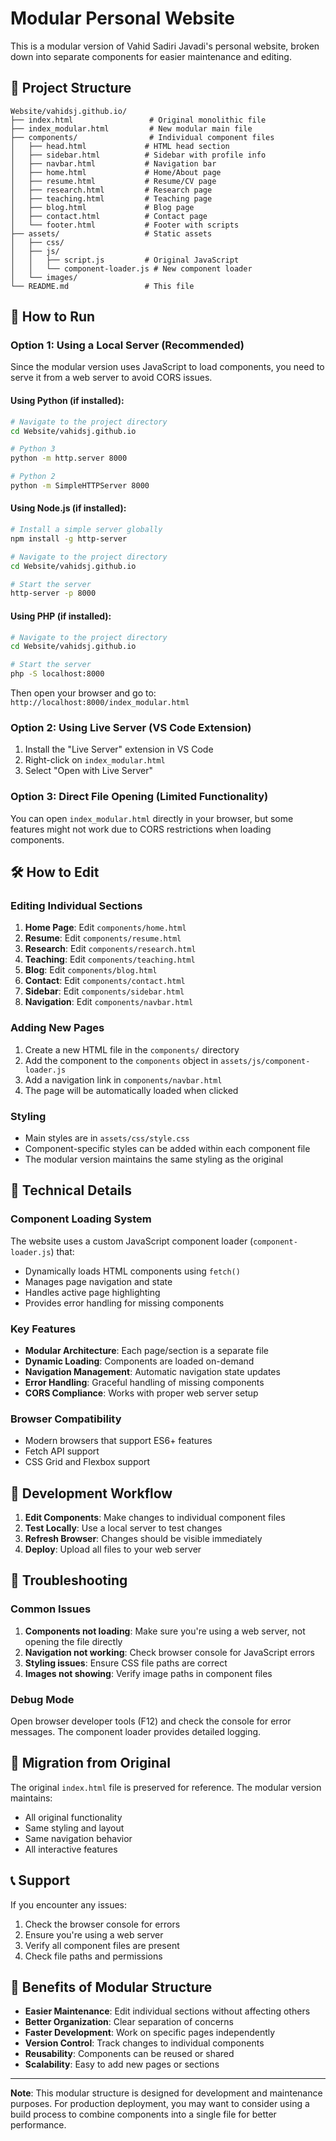# Modular Personal Website

This is a modular version of Vahid Sadiri Javadi's personal website, broken down into separate components for easier maintenance and editing.

## 📁 Project Structure

```
Website/vahidsj.github.io/
├── index.html                 # Original monolithic file
├── index_modular.html         # New modular main file
├── components/                # Individual component files
│   ├── head.html             # HTML head section
│   ├── sidebar.html          # Sidebar with profile info
│   ├── navbar.html           # Navigation bar
│   ├── home.html             # Home/About page
│   ├── resume.html           # Resume/CV page
│   ├── research.html         # Research page
│   ├── teaching.html         # Teaching page
│   ├── blog.html             # Blog page
│   ├── contact.html          # Contact page
│   └── footer.html           # Footer with scripts
├── assets/                   # Static assets
│   ├── css/
│   ├── js/
│   │   ├── script.js         # Original JavaScript
│   │   └── component-loader.js # New component loader
│   └── images/
└── README.md                 # This file
```

## 🚀 How to Run

### Option 1: Using a Local Server (Recommended)

Since the modular version uses JavaScript to load components, you need to serve it from a web server to avoid CORS issues.

#### Using Python (if installed):
```bash
# Navigate to the project directory
cd Website/vahidsj.github.io

# Python 3
python -m http.server 8000

# Python 2
python -m SimpleHTTPServer 8000
```

#### Using Node.js (if installed):
```bash
# Install a simple server globally
npm install -g http-server

# Navigate to the project directory
cd Website/vahidsj.github.io

# Start the server
http-server -p 8000
```

#### Using PHP (if installed):
```bash
# Navigate to the project directory
cd Website/vahidsj.github.io

# Start the server
php -S localhost:8000
```

Then open your browser and go to: `http://localhost:8000/index_modular.html`

### Option 2: Using Live Server (VS Code Extension)

1. Install the "Live Server" extension in VS Code
2. Right-click on `index_modular.html`
3. Select "Open with Live Server"

### Option 3: Direct File Opening (Limited Functionality)

You can open `index_modular.html` directly in your browser, but some features might not work due to CORS restrictions when loading components.

## 🛠️ How to Edit

### Editing Individual Sections

1. **Home Page**: Edit `components/home.html`
2. **Resume**: Edit `components/resume.html`
3. **Research**: Edit `components/research.html`
4. **Teaching**: Edit `components/teaching.html`
5. **Blog**: Edit `components/blog.html`
6. **Contact**: Edit `components/contact.html`
7. **Sidebar**: Edit `components/sidebar.html`
8. **Navigation**: Edit `components/navbar.html`

### Adding New Pages

1. Create a new HTML file in the `components/` directory
2. Add the component to the `components` object in `assets/js/component-loader.js`
3. Add a navigation link in `components/navbar.html`
4. The page will be automatically loaded when clicked

### Styling

- Main styles are in `assets/css/style.css`
- Component-specific styles can be added within each component file
- The modular version maintains the same styling as the original

## 🔧 Technical Details

### Component Loading System

The website uses a custom JavaScript component loader (`component-loader.js`) that:

- Dynamically loads HTML components using `fetch()`
- Manages page navigation and state
- Handles active page highlighting
- Provides error handling for missing components

### Key Features

- **Modular Architecture**: Each page/section is a separate file
- **Dynamic Loading**: Components are loaded on-demand
- **Navigation Management**: Automatic navigation state updates
- **Error Handling**: Graceful handling of missing components
- **CORS Compliance**: Works with proper web server setup

### Browser Compatibility

- Modern browsers that support ES6+ features
- Fetch API support
- CSS Grid and Flexbox support

## 📝 Development Workflow

1. **Edit Components**: Make changes to individual component files
2. **Test Locally**: Use a local server to test changes
3. **Refresh Browser**: Changes should be visible immediately
4. **Deploy**: Upload all files to your web server

## 🐛 Troubleshooting

### Common Issues

1. **Components not loading**: Make sure you're using a web server, not opening the file directly
2. **Navigation not working**: Check browser console for JavaScript errors
3. **Styling issues**: Ensure CSS file paths are correct
4. **Images not showing**: Verify image paths in component files

### Debug Mode

Open browser developer tools (F12) and check the console for error messages. The component loader provides detailed logging.

## 🔄 Migration from Original

The original `index.html` file is preserved for reference. The modular version maintains:

- All original functionality
- Same styling and layout
- Same navigation behavior
- All interactive features

## 📞 Support

If you encounter any issues:

1. Check the browser console for errors
2. Ensure you're using a web server
3. Verify all component files are present
4. Check file paths and permissions

## 🎯 Benefits of Modular Structure

- **Easier Maintenance**: Edit individual sections without affecting others
- **Better Organization**: Clear separation of concerns
- **Faster Development**: Work on specific pages independently
- **Version Control**: Track changes to individual components
- **Reusability**: Components can be reused or shared
- **Scalability**: Easy to add new pages or sections

---

**Note**: This modular structure is designed for development and maintenance purposes. For production deployment, you may want to consider using a build process to combine components into a single file for better performance.